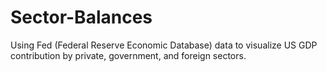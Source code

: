 # Sector-Balances
Using Fed (Federal Reserve Economic Database) data to visualize US GDP contribution by private, government, and foreign sectors.
